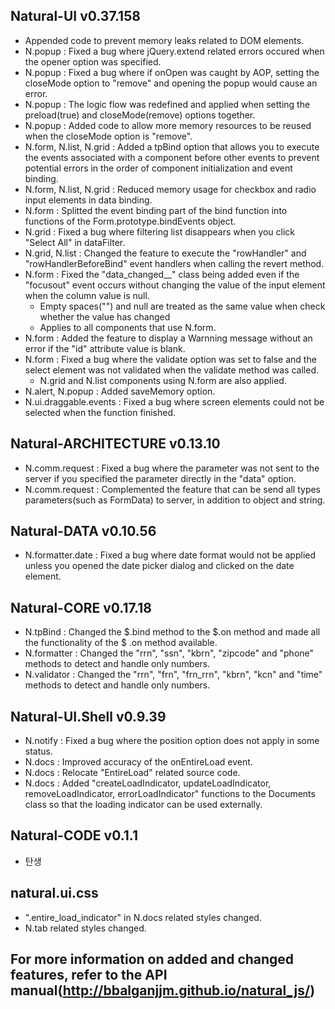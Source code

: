## Natural-UI v0.37.158
 * Appended code to prevent memory leaks related to DOM elements.
 * N.popup : Fixed a bug where jQuery.extend related errors occured when the opener option was specified.
 * N.popup : Fixed a bug where if onOpen was caught by AOP, setting the closeMode option to "remove" and opening the popup would cause an error.
 * N.popup : The logic flow was redefined and applied when setting the preload(true) and closeMode(remove) options together.
 * N.popup : Added code to allow more memory resources to be reused when the closeMode option is "remove".
 * N.form, N.list, N.grid : Added a tpBind option that allows you to execute the events associated with a component before other events to prevent potential errors in the order of component initialization and event binding.
 * N.form, N.list, N.grid : Reduced memory usage for checkbox and radio input elements in data binding.
 * N.form : Splitted the event binding part of the bind function into functions of the Form.prototype.bindEvents object.
 * N.grid : Fixed a bug where filtering list disappears when you click "Select All" in dataFilter.
 * N.grid, N.list : Changed the feature to execute the "rowHandler" and "rowHandlerBeforeBind" event handlers when calling the revert method.
 * N.form : Fixed the "data_changed__" class being added even if the "focusout" event occurs without changing the value of the input element when the column value is null.
   * Empty spaces("") and null are treated as the same value when check whether the value has changed
   * Applies to all components that use N.form.
 * N.form : Added the feature to display a Warnning message without an error if the "id" attribute value is blank.
 * N.form : Fixed a bug where the validate option was set to false and the select element was not validated when the validate method was called.
   * N.grid and N.list components using N.form are also applied.
 * N.alert, N.popup : Added saveMemory option.
 * N.ui.draggable.events : Fixed a bug where screen elements could not be selected when the function finished.
 
## Natural-ARCHITECTURE v0.13.10
 * N.comm.request : Fixed a bug where the parameter was not sent to the server if you specified the parameter directly in the "data" option.
 * N.comm.request : Complemented the feature that can be send all types parameters(such as FormData) to server, in addition to object and string.

## Natural-DATA v0.10.56
 * N.formatter.date : Fixed a bug where date format would not be applied unless you opened the date picker dialog and clicked on the date element.

## Natural-CORE v0.17.18
 * N.tpBind : Changed the $.bind method to the $.on method and made all the functionality of the $ .on method available.
 * N.formatter : Changed the "rrn", "ssn", "kbrn", "zipcode" and "phone" methods to detect and handle only numbers.
 * N.validator : Changed the "rrn", "frn", "frn_rrn", "kbrn", "kcn" and "time" methods to detect and handle only numbers.

## Natural-UI.Shell v0.9.39
 * N.notify : Fixed a bug where the position option does not apply in some status.
 * N.docs : Improved accuracy of the onEntireLoad event.
 * N.docs : Relocate "EntireLoad" related source code.
 * N.docs : Added "createLoadIndicator, updateLoadIndicator, removeLoadIndicator, errorLoadIndicator" functions to the Documents class so that the loading indicator can be used externally.

## Natural-CODE v0.1.1
 * 탄생

## natural.ui.css
 * ".entire_load_indicator" in N.docs related styles changed.
 * N.tab related styles changed.

## For more information on added and changed features, refer to the API manual(http://bbalganjjm.github.io/natural_js/)








